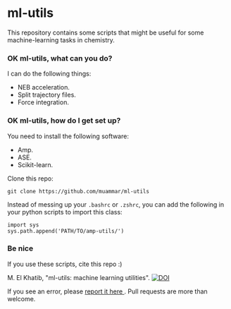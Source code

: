 # ml-utils

This repository contains some scripts that might be useful for some
machine-learning tasks in chemistry.

### OK ml-utils, what can you do? ###

I can do the following things:

* NEB acceleration. 
* Split trajectory files. 
* Force integration. 

### OK ml-utils, how do I get set up? ###

You need to install the following software:

- Amp.
- ASE.
- Scikit-learn.

Clone this repo: 


```
git clone https://github.com/muammar/ml-utils

``` 

Instead of messing up your `.bashrc` or `.zshrc`, you can add the following in your
python scripts to import this class:

```
import sys
sys.path.append('PATH/TO/amp-utils/')
```

### Be nice

If you use these scripts, cite this repo :)

M. El Khatib, "ml-utils: machine learning utilities". [![DOI](https://zenodo.org/badge/119721081.svg)](https://zenodo.org/badge/latestdoi/119721081)


If you see an error, please [report it here ](https://github.com/muammar/ml-utils/issues). 
Pull requests are more than welcome. 
